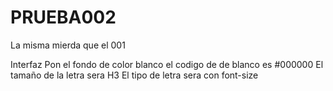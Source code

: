 # PRUEBA002
La misma mierda que el 001

Interfaz 
Pon el fondo de color blanco el codigo de de blanco es #000000 
El tamaño de la letra sera H3
El tipo de letra sera con font-size
